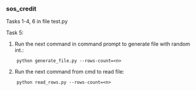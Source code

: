 ### sos_credit


Tasks 1-4, 6 in file test.py

Task 5:
1) Run the next command in command prompt to generate file with random int.:
```
    python generate_file.py --rows-count=<n>  
```
2) Run the next command from cmd to read file:
```
    python read_rows.py --rows-count=<n>
``` 
